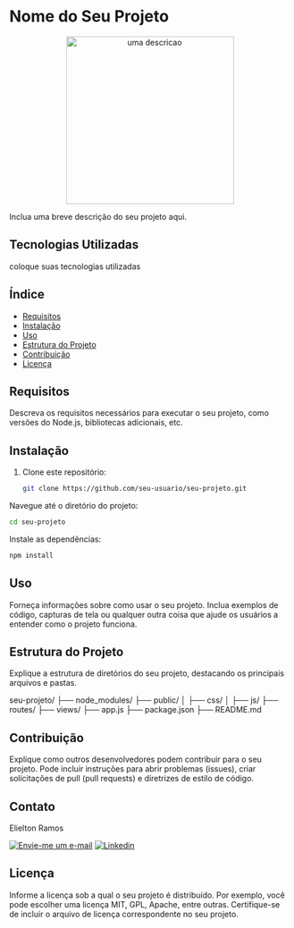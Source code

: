 # Nome do Seu Projeto

<p align="center">
  <img src="insira imagens relacionadas" alt="uma descricao" width="300px">
</p>

Inclua uma breve descrição do seu projeto aqui.

## Tecnologias Utilizadas

coloque suas tecnologias utilizadas

## Índice

- [Requisitos](#requisitos)
- [Instalação](#instalação)
- [Uso](#uso)
- [Estrutura do Projeto](#estrutura-do-projeto)
- [Contribuição](#contribuição)
- [Licença](#licença)

## Requisitos

Descreva os requisitos necessários para executar o seu projeto, como versões do Node.js, bibliotecas adicionais, etc.

## Instalação

1. Clone este repositório:

   ```bash
   git clone https://github.com/seu-usuario/seu-projeto.git
   ```
Navegue até o diretório do projeto:

   ```bash
cd seu-projeto
   ```
Instale as dependências:

   ``` bash
npm install
   ```

## Uso

Forneça informações sobre como usar o seu projeto. Inclua exemplos de código, capturas de tela ou qualquer outra coisa que ajude os usuários a entender como o projeto funciona.

## Estrutura do Projeto

Explique a estrutura de diretórios do seu projeto, destacando os principais arquivos e pastas.

seu-projeto/
├── node_modules/
├── public/
│   ├── css/
│   ├── js/
├── routes/
├── views/
├── app.js
├── package.json
├── README.md

## Contribuição

Explique como outros desenvolvedores podem contribuir para o seu projeto. Pode incluir instruções para abrir problemas (issues), criar solicitações de pull (pull requests) e diretrizes de estilo de código.

## Contato

Elielton Ramos

[![Envie-me um e-mail](https://img.shields.io/badge/Gmail-D14836?style=for-the-badge&logo=gmail&logoColor=white)](mailto:elieltonramos14@gmail.com)
[![Linkedin](https://img.shields.io/badge/LinkedIn-0077B5?style=for-the-badge&logo=linkedin&logoColor=white)](https://www.linkedin.com/in/elielton-ramos/)

## Licença

Informe a licença sob a qual o seu projeto é distribuído. Por exemplo, você pode escolher uma licença MIT, GPL, Apache, entre outras. Certifique-se de incluir o arquivo de licença correspondente no seu projeto.